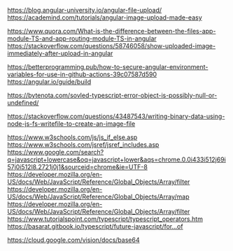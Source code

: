 <!-- FILE UPLOAD -->
https://blog.angular-university.io/angular-file-upload/
https://academind.com/tutorials/angular-image-upload-made-easy


https://www.quora.com/What-is-the-difference-between-the-files-app-module-TS-and-app-routing-module-TS-in-angular
https://stackoverflow.com/questions/58746058/show-uploaded-image-immediately-after-upload-in-angular


<!-- ENV VARIABLES -->
https://betterprogramming.pub/how-to-secure-angular-environment-variables-for-use-in-github-actions-39c07587d590
https://angular.io/guide/build

<!-- TS Errors-->
https://bytenota.com/sovled-typescript-error-object-is-possibly-null-or-undefined/

<!-- Stack Overflow solutions -->
https://stackoverflow.com/questions/43487543/writing-binary-data-using-node-js-fs-writefile-to-create-an-image-file

<!-- TypeScript / JS -->
https://www.w3schools.com/js/js_if_else.asp
https://www.w3schools.com/jsref/jsref_includes.asp
https://www.google.com/search?q=javascript+lowercase&oq=javascript+lower&aqs=chrome.0.0i433i512j69i57j0i512l8.2721j0j1&sourceid=chrome&ie=UTF-8
https://developer.mozilla.org/en-US/docs/Web/JavaScript/Reference/Global_Objects/Array/filter
https://developer.mozilla.org/en-US/docs/Web/JavaScript/Reference/Global_Objects/Array/map
https://developer.mozilla.org/en-US/docs/Web/JavaScript/Reference/Global_Objects/Array/filter
https://www.tutorialspoint.com/typescript/typescript_operators.htm
https://basarat.gitbook.io/typescript/future-javascript/for...of

<!-- GCP encoding for Vision -->
https://cloud.google.com/vision/docs/base64
